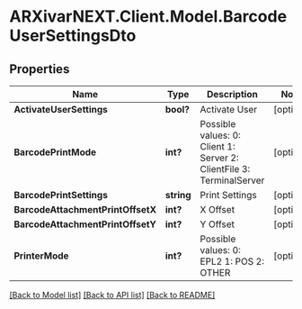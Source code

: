 # ARXivarNEXT.Client.Model.BarcodeUserSettingsDto
## Properties

Name | Type | Description | Notes
------------ | ------------- | ------------- | -------------
**ActivateUserSettings** | **bool?** | Activate User | [optional] 
**BarcodePrintMode** | **int?** | Possible values:  0: Client  1: Server  2: ClientFile  3: TerminalServer  | [optional] 
**BarcodePrintSettings** | **string** | Print Settings | [optional] 
**BarcodeAttachmentPrintOffsetX** | **int?** | X Offset | [optional] 
**BarcodeAttachmentPrintOffsetY** | **int?** | Y Offset | [optional] 
**PrinterMode** | **int?** | Possible values:  0: EPL2  1: POS  2: OTHER  | [optional] 

[[Back to Model list]](../README.md#documentation-for-models) [[Back to API list]](../README.md#documentation-for-api-endpoints) [[Back to README]](../README.md)

